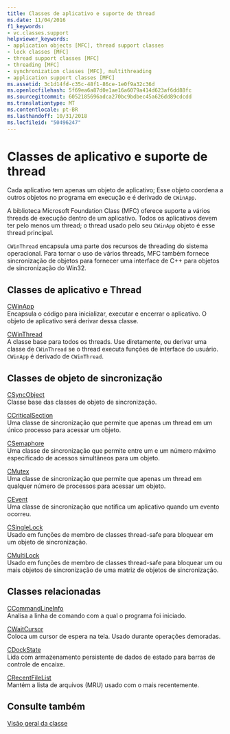 ```yaml
---
title: Classes de aplicativo e suporte de thread
ms.date: 11/04/2016
f1_keywords:
- vc.classes.support
helpviewer_keywords:
- application objects [MFC], thread support classes
- lock classes [MFC]
- thread support classes [MFC]
- threading [MFC]
- synchronization classes [MFC], multithreading
- application support classes [MFC]
ms.assetid: 3c1d14fd-c35c-48f1-86ce-1e0f9a32c36d
ms.openlocfilehash: 5f69ea6a87d0e1ae16a6079a414d623af6dd88fc
ms.sourcegitcommit: 6052185696adca270bc9bdbec45a626dd89cdcdd
ms.translationtype: MT
ms.contentlocale: pt-BR
ms.lasthandoff: 10/31/2018
ms.locfileid: "50496247"
---
```

# <a name="application-and-thread-support-classes"></a>Classes de aplicativo e suporte de thread

Cada aplicativo tem apenas um objeto de aplicativo; Esse objeto coordena a outros objetos no programa em execução e é derivado de `CWinApp`.

A biblioteca Microsoft Foundation Class (MFC) oferece suporte a vários threads de execução dentro de um aplicativo. Todos os aplicativos devem ter pelo menos um thread; o thread usado pelo seu `CWinApp` objeto é esse thread principal.

`CWinThread` encapsula uma parte dos recursos de threading do sistema operacional. Para tornar o uso de vários threads, MFC também fornece sincronização de objetos para fornecer uma interface de C++ para objetos de sincronização do Win32.

## <a name="application-and-thread-classes"></a>Classes de aplicativo e Thread

[CWinApp](../mfc/reference/cwinapp-class.md)<br/>
Encapsula o código para inicializar, executar e encerrar o aplicativo. O objeto de aplicativo será derivar dessa classe.

[CWinThread](../mfc/reference/cwinthread-class.md)<br/>
A classe base para todos os threads. Use diretamente, ou derivar uma classe de `CWinThread` se o thread executa funções de interface do usuário. `CWinApp` é derivado de `CWinThread`.

## <a name="synchronization-object-classes"></a>Classes de objeto de sincronização

[CSyncObject](../mfc/reference/csyncobject-class.md)<br/>
Classe base das classes de objeto de sincronização.

[CCriticalSection](../mfc/reference/ccriticalsection-class.md)<br/>
Uma classe de sincronização que permite que apenas um thread em um único processo para acessar um objeto.

[CSemaphore](../mfc/reference/csemaphore-class.md)<br/>
Uma classe de sincronização que permite entre um e um número máximo especificado de acessos simultâneos para um objeto.

[CMutex](../mfc/reference/cmutex-class.md)<br/>
Uma classe de sincronização que permite que apenas um thread em qualquer número de processos para acessar um objeto.

[CEvent](../mfc/reference/cevent-class.md)<br/>
Uma classe de sincronização que notifica um aplicativo quando um evento ocorreu.

[CSingleLock](../mfc/reference/csinglelock-class.md)<br/>
Usado em funções de membro de classes thread-safe para bloquear em um objeto de sincronização.

[CMultiLock](../mfc/reference/cmultilock-class.md)<br/>
Usado em funções de membro de classes thread-safe para bloquear um ou mais objetos de sincronização de uma matriz de objetos de sincronização.

## <a name="related-classes"></a>Classes relacionadas

[CCommandLineInfo](../mfc/reference/ccommandlineinfo-class.md)<br/>
Analisa a linha de comando com a qual o programa foi iniciado.

[CWaitCursor](../mfc/reference/cwaitcursor-class.md)<br/>
Coloca um cursor de espera na tela. Usado durante operações demoradas.

[CDockState](../mfc/reference/cdockstate-class.md)<br/>
Lida com armazenamento persistente de dados de estado para barras de controle de encaixe.

[CRecentFileList](../mfc/reference/crecentfilelist-class.md)<br/>
Mantém a lista de arquivos (MRU) usado com o mais recentemente.

## <a name="see-also"></a>Consulte também

[Visão geral da classe](../mfc/class-library-overview.md)

